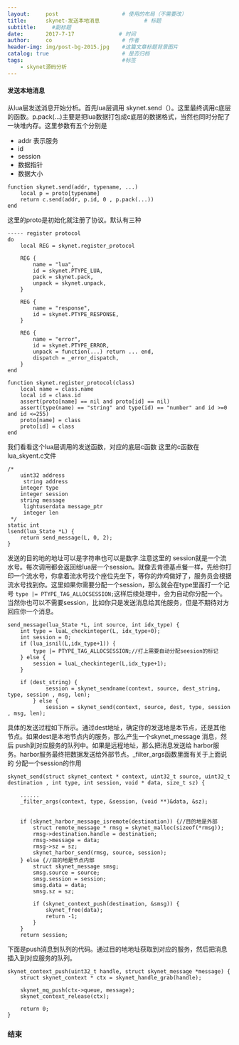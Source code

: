 ```yaml
---
layout:     post                    # 使用的布局（不需要改）
title:      skynet-发送本地消息              # 标题 
subtitle:     #副标题
date:       2017-7-17              # 时间
author:     co                      # 作者
header-img: img/post-bg-2015.jpg    #这篇文章标题背景图片
catalog: true                       # 是否归档
tags:                               #标签
    - skynet源码分析
---
```

#### 发送本地消息
从lua层发送消息开始分析。首先lua层调用 skynet.send（）。这里最终调用c底层的函数。p.pack(...)主要是把lua数据打包成c底层的数据格式，当然也同时分配了一块堆内存。这里参数有五个分别是 
- addr 表示服务
- id 
- session 
- 数据指针
- 数据大小


```
function skynet.send(addr, typename, ...)
	local p = proto[typename]
	return c.send(addr, p.id, 0 , p.pack(...))
end
```
这里的proto是初始化就注册了协议。默认有三种
```
----- register protocol
do
	local REG = skynet.register_protocol

	REG {
		name = "lua",
		id = skynet.PTYPE_LUA,
		pack = skynet.pack,
		unpack = skynet.unpack,
	}

	REG {
		name = "response",
		id = skynet.PTYPE_RESPONSE,
	}

	REG {
		name = "error",
		id = skynet.PTYPE_ERROR,
		unpack = function(...) return ... end,
		dispatch = _error_dispatch,
	}
end

function skynet.register_protocol(class)
	local name = class.name
	local id = class.id
	assert(proto[name] == nil and proto[id] == nil)
	assert(type(name) == "string" and type(id) == "number" and id >=0 and id <=255)
	proto[name] = class
	proto[id] = class
end

```
我们看看这个lua层调用的发送函数，对应的底层c函数 这里的c函数在 lua_skyent.c文件
```
/*
	uint32 address
	 string address
	integer type
	integer session
	string message
	 lightuserdata message_ptr
	 integer len
 */
static int
lsend(lua_State *L) {
	return send_message(L, 0, 2);
}
```
发送的目的地的地址可以是字符串也可以是数字.注意这里的 session就是一个流水号。每次调用都会返回给lua层一个session。就像去肯德基点餐一样，先给你打印一个流水号，你拿着流水号找个座位先坐下，等你的炸鸡做好了，服务员会根据流水号找到你。这里如果你需要分配一个session，那么就会在type里面打一个记号 `type |= PTYPE_TAG_ALLOCSESSION;`这样后续处理中，会为自动你分配一个。当然你也可以不需要session，比如你只是发送消息给其他服务，但是不期待对方回应你一个消息。

```
send_message(lua_State *L, int source, int idx_type) {
	int type = luaL_checkinteger(L, idx_type+0);
	int session = 0;
	if (lua_isnil(L,idx_type+1)) {
		type |= PTYPE_TAG_ALLOCSESSION;//打上需要自动分配seesion的标记
	} else {
		session = luaL_checkinteger(L,idx_type+1);
	}

	if (dest_string) {
			session = skynet_sendname(context, source, dest_string, type, session , msg, len);
		} else {
			session = skynet_send(context, source, dest, type, session , msg, len);

```
具体的发送过程如下所示。通过dest地址，确定你的发送地是本节点，还是其他节点。如果dest是本地节点内的服务，那么产生一个skynet_message 消息，然后 push到对应服务的队列中。如果是远程地址，那么把消息发送给 harbor服务。harbor服务最终把数据发送给外部节点。_filter_args函数里面有关于上面说的 分配一个session的作用

```
skynet_send(struct skynet_context * context, uint32_t source, uint32_t destination , int type, int session, void * data, size_t sz) {

	......
	_filter_args(context, type, &session, (void **)&data, &sz);

	
	if (skynet_harbor_message_isremote(destination)) {//目的地是外部
		struct remote_message * rmsg = skynet_malloc(sizeof(*rmsg));
		rmsg->destination.handle = destination;
		rmsg->message = data;
		rmsg->sz = sz;
		skynet_harbor_send(rmsg, source, session);
	} else {//目的地是节点内部
		struct skynet_message smsg;
		smsg.source = source;
		smsg.session = session;
		smsg.data = data;
		smsg.sz = sz;

		if (skynet_context_push(destination, &smsg)) {
			skynet_free(data);
			return -1;
		}
	}
	return session;

```

下面是push消息到队列的代码。通过目的地地址获取到对应的服务，然后把消息插入到对应服务的队列。
```
skynet_context_push(uint32_t handle, struct skynet_message *message) {
	struct skynet_context * ctx = skynet_handle_grab(handle);

	skynet_mq_push(ctx->queue, message);
	skynet_context_release(ctx);

	return 0;
}
```

### 结束